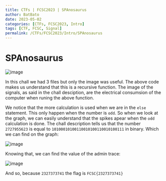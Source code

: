 ```yaml
---
title: CTFs | FCSC2023 | SPAnosaurus
author: BatBato
date: 2023-05-02
categories: [CTFs, FCSC2023, Intro]
tags: [CTF, FCSC, Signal]
permalink: /CTFs/FCSC2023/Intro/SPAnosaurus
---
```


# SPAnosaurus

![image](https://user-images.githubusercontent.com/73934639/235778633-e78f8cd4-a942-4c99-999f-5d2a1e76a28a.png)


In this chall we had 3 files but only the image was useful. The above code makes us understand that this is a recursive function. The image of the signals, as said in the chall desciption, are the electrical consumsion of the computer when runing the above function.

We notice that the more calculation is used when we are in the `else` statement. This only happen when the number is `odd`. So when we look at the graph, we can easily understand that the spikes apear when the `odd` calculation is done. The chall description tells us that the number `2727955623` is equal to `10100010100110010100110010100111` in binary. Which we can find on the graph:

![image](https://user-images.githubusercontent.com/73934639/235781664-4640e6ab-c69b-4092-8520-d8ce63c53153.png)

Knowing that, we can find the value of the admin trace:

![image](https://user-images.githubusercontent.com/73934639/235781715-aebfccbf-9ced-4f04-a0cd-ce6c723cab48.png)


And so, because `2327373741` the flag is `FCSC{2327373741}`

